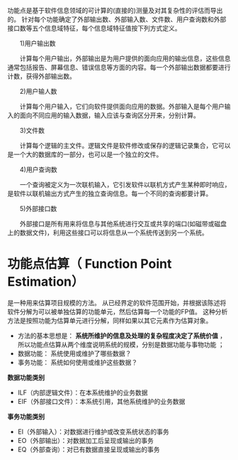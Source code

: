 
功能点是基于软件信息领域的可计算的(直接的)测量及对其复杂性的评估而导出的。
针对每个功能确定了外部输出数、外部输入数、文件数、用户查询数和外部接口数等五个信息域特征，每个信息域特征值按下列方式定义。

　　1)用户输出数

　　计算每个用户输出，外部输出是为用户提供的面向应用的输出信息，这些信息通常包括报告、屏幕信息、错误信息等方面的内容。每一个外部输出数据都要进行计数，获得外部输出数。

　　2)用户输人数

　　计算每个用户输入，它们向软件提供面向应用的数据。外部输入是每个用户输入的面向不同应用的输入数据，输入应该与查询区分开来，分别计算。

　　3)文件数

　　计算每个逻辑的主文件。逻辑文件是软件修改或保存的逻辑记录集合，它可以是一个大的数据库的一部分，也可以是一个独立的文件。

　　4)用户查询数

　　一个查询被定义为一次联机输入，它引发软件以联机方式产生某种即时响应，是软件以联机输出方式产生的独立查询信息。每一个不同的查询都要计算。

　　5)外部接口数

　　外部接口是所有用来将信息与其他系统进行交互或共享的端口(如磁带或磁盘上的数据文件)，利用这些接口可以将信息从一个系统传送到另一个系统。 




# **功能点估算**（ Function Point Estimation） 
是一种用来估算项目规模的方法。
从已经界定的软件范围开始，并根据该陈述将软件分解为可以被单独估算的功能单元，然后估算每一个功能的FP值。
这种分析方法是按照功能为估算单元进行分解，同样如果以其它元素作为估算对象。

 + 方法的基本思想是：
 **系统所维护的信息及处理的复杂程度决定了系统价值** ，所以功能点估算从两个维度说明系统的规模，分别是数据功能与事物功能 ； 
 + 数据功能：
   系统使用或维护了哪些数据？ 
 + 事务功能：
 系统如何使用或维护这些数据？
 
 **数据功能类别** 
 + ILF（内部逻辑文件）：在本系统维护的业务数据 
 + EIF（外部接口文件）：本系统引用，其他系统维护的业务数据 
 
 **事务功能类别** 
 + EI（外部输入）：对数据进行维护或改变系统状态的事务 
 + EO（外部输出）：对数据加工后呈现或输出的事务 
 + EQ（外部查询）：对已有数据直接呈现或输出的事务